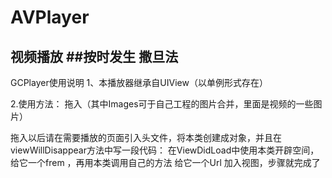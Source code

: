 # AVPlayer
视频播放
##按时发生
撒旦法
---
GCPlayer使用说明
1、本播放器继承自UIView（以单例形式存在）

2.使用方法：
拖入（其中Images可于自己工程的图片合并，里面是视频的一些图片）

拖入以后请在需要播放的页面引入头文件，将本类创建成对象，并且在viewWillDisappear方法中写一段代码：
在ViewDidLoad中使用本类开辟空间，给它一个frem ，再用本类调用自己的方法 给它一个Url 加入视图，步骤就完成了
